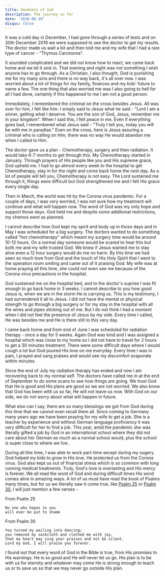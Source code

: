 ```yaml
---
title: Goodness of God
description: The journey so far
date: '2020-08-29'
disqus: false
---
```


It was a cold day in December, I had gone through a series of tests and on 30th December 2019 we were supposed to see the doctor to get my results. The doctor made us wait a bit and then told me and my wife that I had a rare type of cancer - "Thymus Carcinoma".

<!--truncate-->

It sounded complicated and we did not know how to react, we came back home and we let it sink in. That evening and night was not something I wish anyone has to go through. As a Christian, I also thought, God is punishing me for my many sins and there is no way back, it's all over now. I was worried about a lot of things for my family, finances and my kids' future to name a few. The one thing that also worried me was I also going to hell for all I had done, certainly if this happened to me I am not a good person.

Immediately, I remembered the criminal on the cross besides Jesus. All was over for him, I felt like him. I simply said to Jesus what he said - "Lord I am a sinner, getting what I deserve. You are the son of God, Jesus, remember me in your kingdom". When I said this, I felt peace in me. Even if everything goes bad, I remembered what Jesus said - "Truly I tell you, today you will be with me in paradise." Even on the cross, here is Jesus assuring a criminal who is calling on Him, there was no way He would abandon me when I called to Him.

The doctor gave us a plan - Chemotherapy, surgery and then radiation. It would take 6-7 months to get through this. My Chemotherapy started in January. Through prayers of His people like you and His supreme grace, God upheld me. I had to go almost every week to the hospital to get Chemotherapy, stay in for the night and come back home the next day. As a lot of people will tell you, Chemotherapy is not easy. The Lord sustained me through it, things were difficult but God strengthened me and I felt His grace every single day.

Then in March, the world was hit by the Corona virus pandemic. For a couple of days, I was very worried, I was not sure how my treatment will continue and what will happen now. The word of God was my only hope and support those days. God held me and despite some additional restrictions, my chemos went as planned.

I cannot describe how God kept my spirit and body up in those days and in May I was scheduled for a big surgery. The doctors wanted to do something called "hot chemotherapy" which meant my surgery time would be around 10-12 hours. On a normal day someone would be scared to hear this but both me and my wife trusted God. We knew if Jesus wanted me to stay alive even a 12 hour surgery would do me no harm. By this time we had seen so much love from God and the touch of His Holy Spirit that I went to the operation room smiling and came out of it praising God. My wife was at home praying all this time, she could not even see me because of the Corona virus precautions in the hospital.

God sustained me on the hospital bed, and to the doctor's suprise I was fit enough to go back home in 3 weeks. I cannot describe to you how good Jesus is, when we are in the storm He is carrying us. This is my testimony, I had surrendered it all to Jesus. I did not have the mental or physical strength to go through a big surgery or for my stay in the hospital with all the wires and pipes sticking out of me. But I do not think I had a moment when I did not feel the presence of Jesus by my side. Every time I called, He was besides me and He is there still to this very day.

I came back home and from end of June I was scheduled for radiation therapy - once a day for 5 weeks. Again God was kind and I was assigned a hospital which was close to my home so I did not have to travel for 2 hours to get a 30 minutes treatment. There were some difficult days where I would cough a lot but God poured His love on me everyday. Every time I was in pain, I prayed and sang praises and would see my discomfort evaporate within minutes.

Since the end of July my radiation therapy has ended and now I am recovering back to my normal self. The doctors have called me in at the end of September to do some scans to see how things are going. We trust God that He is good and His plans are good so we are not worried. We also know that God has been with us so far, He will not leave us now. With God on our side, we do not worry about what will happen in future.

What else can I say, there are so many blessings we got from God during this time that we cannot even recall them all. Since coming to Germany many years ago we have been praying for my wife to get a job. She is a teacher by experience and without German language proficiency it was very difficult for her to find a job. This year, amid the pandemic she was literally gifted a job by God in an international school where they did not care about her German as much as a normal school would, plus the school is super close to where we live.

During all this time, I was able to work part-time except during my sugery. God helped my kids to grow in His love. He protected us from the Corona virus. God also kept us out of financial stress which is so common with long running medical treatments. Truly, God's love is everlasting and His mercy is forever. We all read the word of God and during difficult times His word comes alive in amazing ways. A lot of us must have read the book of Psalms many times, but for us we literally saw it come true, like [Psalm 25](https://www.biblegateway.com/passage/?search=Psalm+25&version=NIV) or [Psalm 30](https://www.biblegateway.com/passage/?search=Psalm+30&version=NIV), I will just mention a few verses -

From Psalm 25

    No one who hopes in you
    will ever be put to shame

From Psalm 30

    You turned my wailing into dancing;
    you removed my sackcloth and clothed me with joy,
    that my heart may sing your praises and not be silent.
    Lord my God, I will praise you forever.

I found out that every word of God in the Bible is true, from His promises to His warnings. He is so good and He will never let us go. His plan is to be with us for eternity and whatever may come He is strong enough to teach us or to save us so that we may never go outside His plan.
